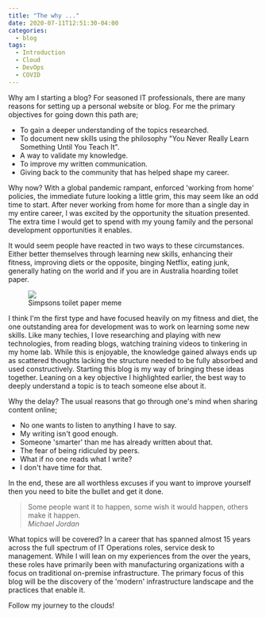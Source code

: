 ```yaml
---
title: "The why ..."
date: 2020-07-11T12:51:30-04:00
categories:
  - blog
tags:
  - Introduction
  - Cloud
  - DevOps
  - COVID
---
```

Why am I starting a blog? For seasoned IT professionals, there are many reasons for setting up a personal website or blog. For me the primary objectives for going down this path are;
- To gain a deeper understanding of the topics researched.
- To document new skills using the philosophy "You Never Really Learn Something Until You Teach It". 
- A way to validate my knowledge.
- To improve my written communication.
- Giving back to the community that has helped shape my career.

Why now? With a global pandemic rampant, enforced 'working from home' policies, the immediate future looking a little grim, this may seem like an odd time to start. After never working from home for more than a single day in my entire career, I was excited by the opportunity the situation presented. The extra time I would get to spend with my young family and the personal development opportunities it enables. 

It would seem people have reacted in two ways to these circumstances.  Either better themselves through learning new skills, enhancing their fitness, improving diets or the opposite, binging Netflix, eating junk, generally hating on the world and if you are in Australia hoarding toilet paper.

<figure class="full">
    <a href="https://www.pedestrian.tv/content/uploads/2020/03/04/toilet-paper-crisis-memes-social-1.png"><img src="https://www.pedestrian.tv/content/uploads/2020/03/04/toilet-paper-crisis-memes-social-1.png"></a>
    <figcaption>Simpsons toilet paper meme</figcaption>
</figure> 

I think I'm the first type and have focused heavily on my fitness and diet, the one outstanding area for development was to work on learning some new skills. Like many techies, I love researching and playing with new technologies, from reading blogs, watching training videos to tinkering in my home lab. While this is enjoyable, the knowledge gained always ends up as scattered thoughts lacking the structure needed to be fully absorbed and used constructively. Starting this blog is my way of bringing these ideas together. Leaning on a key objective I highlighted earlier, the best way to deeply understand a topic is to teach someone else about it. 


Why the delay? The usual reasons that go through one's mind when sharing content online; 
- No one wants to listen to anything I have to say.
- My writing isn't good enough.
- Someone 'smarter' than me has already written about that.
- The fear of being ridiculed by peers.
- What if no one reads what I write?
- I don't have time for that.

In the end, these are all worthless excuses if you want to improve yourself then you need to bite the bullet and get it done.

> Some people want it to happen, some wish it would happen, others make it happen.  
> <cite>Michael Jordan</cite>

What topics will be covered? In a career that has spanned almost 15 years across the full spectrum of IT Operations roles, service desk to management. While I will lean on my experiences from the over the years, these roles have primarily been with manufacturing organizations with a focus on traditional on-premise infrastructure. The primary focus of this blog will be the discovery of the 'modern' infrastructure landscape and the practices that enable it. 

Follow my journey to the clouds!